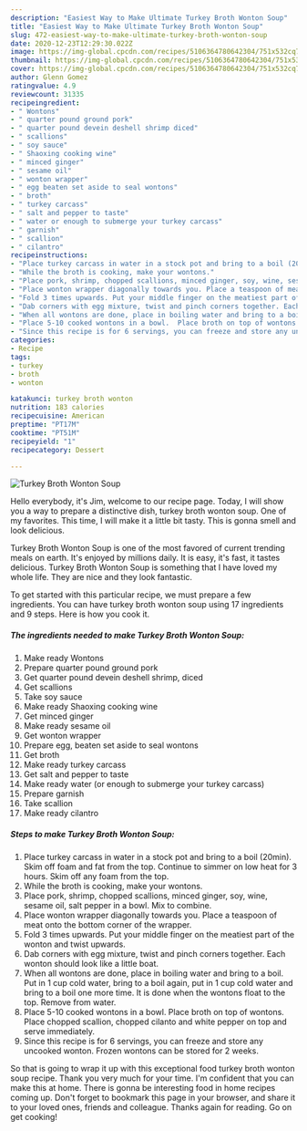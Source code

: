 ```yaml
---
description: "Easiest Way to Make Ultimate Turkey Broth Wonton Soup"
title: "Easiest Way to Make Ultimate Turkey Broth Wonton Soup"
slug: 472-easiest-way-to-make-ultimate-turkey-broth-wonton-soup
date: 2020-12-23T12:29:30.022Z
image: https://img-global.cpcdn.com/recipes/5106364780642304/751x532cq70/turkey-broth-wonton-soup-recipe-main-photo.jpg
thumbnail: https://img-global.cpcdn.com/recipes/5106364780642304/751x532cq70/turkey-broth-wonton-soup-recipe-main-photo.jpg
cover: https://img-global.cpcdn.com/recipes/5106364780642304/751x532cq70/turkey-broth-wonton-soup-recipe-main-photo.jpg
author: Glenn Gomez
ratingvalue: 4.9
reviewcount: 31335
recipeingredient:
- " Wontons"
- " quarter pound ground pork"
- " quarter pound devein deshell shrimp diced"
- " scallions"
- " soy sauce"
- " Shaoxing cooking wine"
- " minced ginger"
- " sesame oil"
- " wonton wrapper"
- " egg beaten set aside to seal wontons"
- " broth"
- " turkey carcass"
- " salt and pepper to taste"
- " water or enough to submerge your turkey carcass"
- " garnish"
- " scallion"
- " cilantro"
recipeinstructions:
- "Place turkey carcass in water in a stock pot and bring to a boil (20min). Skim off foam and fat from the top. Continue  to simmer on low heat for 3 hours. Skim off any foam from the top."
- "While the broth is cooking, make your wontons."
- "Place pork, shrimp, chopped scallions, minced ginger, soy, wine, sesame oil, salt pepper in a bowl. Mix to combine."
- "Place wonton wrapper diagonally towards you. Place a teaspoon of meat onto the bottom corner of the wrapper."
- "Fold 3 times upwards. Put your middle finger on the meatiest part of the wonton and twist upwards."
- "Dab corners with egg mixture, twist and pinch corners together. Each wonton should look like a little boat."
- "When all wontons are done, place in boiling water and bring to a boil.  Put in 1 cup cold water, bring to a boil again, put in 1 cup cold water and bring to a boil one more time. It is done when the wontons float to the top.  Remove from water."
- "Place 5-10 cooked wontons in a bowl.  Place broth on top of wontons.  Place chopped scallion, chopped cilanto and white pepper on top and serve immediately."
- "Since this recipe is for 6 servings, you can freeze and store any uncooked wonton. Frozen wontons can be stored for 2 weeks."
categories:
- Recipe
tags:
- turkey
- broth
- wonton

katakunci: turkey broth wonton 
nutrition: 183 calories
recipecuisine: American
preptime: "PT17M"
cooktime: "PT51M"
recipeyield: "1"
recipecategory: Dessert

---
```



![Turkey Broth Wonton Soup](https://img-global.cpcdn.com/recipes/5106364780642304/751x532cq70/turkey-broth-wonton-soup-recipe-main-photo.jpg)

Hello everybody, it's Jim, welcome to our recipe page. Today, I will show you a way to prepare a distinctive dish, turkey broth wonton soup. One of my favorites. This time, I will make it a little bit tasty. This is gonna smell and look delicious.



Turkey Broth Wonton Soup is one of the most favored of current trending meals on earth. It's enjoyed by millions daily. It is easy, it's fast, it tastes delicious. Turkey Broth Wonton Soup is something that I have loved my whole life. They are nice and they look fantastic.


To get started with this particular recipe, we must prepare a few ingredients. You can have turkey broth wonton soup using 17 ingredients and 9 steps. Here is how you cook it.

<!--inarticleads1-->

##### The ingredients needed to make Turkey Broth Wonton Soup:

1. Make ready  Wontons
1. Prepare  quarter pound ground pork
1. Get  quarter pound devein deshell shrimp, diced
1. Get  scallions
1. Take  soy sauce
1. Make ready  Shaoxing cooking wine
1. Get  minced ginger
1. Make ready  sesame oil
1. Get  wonton wrapper
1. Prepare  egg, beaten set aside to seal wontons
1. Get  broth
1. Make ready  turkey carcass
1. Get  salt and pepper to taste
1. Make ready  water (or enough to submerge your turkey carcass)
1. Prepare  garnish
1. Take  scallion
1. Make ready  cilantro




<!--inarticleads2-->

##### Steps to make Turkey Broth Wonton Soup:

1. Place turkey carcass in water in a stock pot and bring to a boil (20min). Skim off foam and fat from the top. Continue  to simmer on low heat for 3 hours. Skim off any foam from the top.
1. While the broth is cooking, make your wontons.
1. Place pork, shrimp, chopped scallions, minced ginger, soy, wine, sesame oil, salt pepper in a bowl. Mix to combine.
1. Place wonton wrapper diagonally towards you. Place a teaspoon of meat onto the bottom corner of the wrapper.
1. Fold 3 times upwards. Put your middle finger on the meatiest part of the wonton and twist upwards.
1. Dab corners with egg mixture, twist and pinch corners together. Each wonton should look like a little boat.
1. When all wontons are done, place in boiling water and bring to a boil.  Put in 1 cup cold water, bring to a boil again, put in 1 cup cold water and bring to a boil one more time. It is done when the wontons float to the top.  Remove from water.
1. Place 5-10 cooked wontons in a bowl.  Place broth on top of wontons.  Place chopped scallion, chopped cilanto and white pepper on top and serve immediately.
1. Since this recipe is for 6 servings, you can freeze and store any uncooked wonton. Frozen wontons can be stored for 2 weeks.




So that is going to wrap it up with this exceptional food turkey broth wonton soup recipe. Thank you very much for your time. I'm confident that you can make this at home. There is gonna be interesting food in home recipes coming up. Don't forget to bookmark this page in your browser, and share it to your loved ones, friends and colleague. Thanks again for reading. Go on get cooking!
